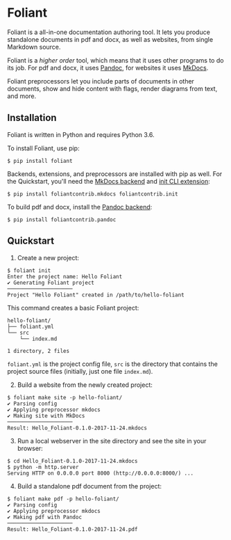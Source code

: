 # Foliant

Foliant is a all-in-one documentation authoring tool. It lets you produce standalone documents in pdf and docx, as well as websites, from single Markdown source.

Foliant is a _higher order_ tool, which means that it uses other programs to do its job. For pdf and docx, it uses [Pandoc](http://pandoc.org/), for websites it uses [MkDocs](http://www.mkdocs.org/).

Foliant preprocessors let you include parts of documents in other documents, show and hide content with flags, render diagrams from text, and more.

## Installation

Foliant is written in Python and requires Python 3.6.

To install Foliant, use pip:

```shell
$ pip install foliant
```

Backends, extensions, and preprocessors are installed with pip as well. For the Quickstart, you'll need the [MkDocs backend]() and [init CLI extension]():

```shell
$ pip install foliantcontrib.mkdocs foliantcontrib.init
```

To build pdf and docx, install the [Pandoc backend]():

```shell
$ pip install foliantcontrib.pandoc
```


## Quickstart

1. Create a new project:

```shell
$ foliant init
Enter the project name: Hello Foliant
✔ Generating Foliant project
─────────────────────
Project "Hello Foliant" created in /path/to/hello-foliant
```

This command creates a basic Foliant project:

```
hello-foliant/
├── foliant.yml
└── src
    └── index.md

1 directory, 2 files
```

`foliant.yml` is the project config file, `src` is the directory that contains the project source files (initially, just one file `index.md`).

2. Build a website from the newly created project:

```shell
$ foliant make site -p hello-foliant/
✔ Parsing config
✔ Applying preprocessor mkdocs
✔ Making site with MkDocs
─────────────────────
Result: Hello_Foliant-0.1.0-2017-11-24.mkdocs
```

3. Run a local webserver in the site directory and see the site in your browser:

```shell
$ cd Hello_Foliant-0.1.0-2017-11-24.mkdocs
$ python -m http.server
Serving HTTP on 0.0.0.0 port 8000 (http://0.0.0.0:8000/) ...
```

4. Build a standalone pdf document from the project:

```shell
$ foliant make pdf -p hello-foliant/
✔ Parsing config
✔ Applying preprocessor mkdocs
✔ Making pdf with Pandoc
─────────────────────
Result: Hello_Foliant-0.1.0-2017-11-24.pdf
```
